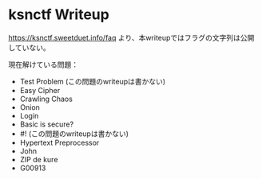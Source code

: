 # ksnctf Writeup
https://ksnctf.sweetduet.info/faq より、本writeupではフラグの文字列は公開していない。

現在解けている問題：
- Test Problem (この問題のwriteupは書かない)
- Easy Cipher
- Crawling Chaos
- Onion
- Login
- Basic is secure?
- #! (この問題のwriteupは書かない)
- Hypertext Preprocessor
- John
- ZIP de kure
- G00913
